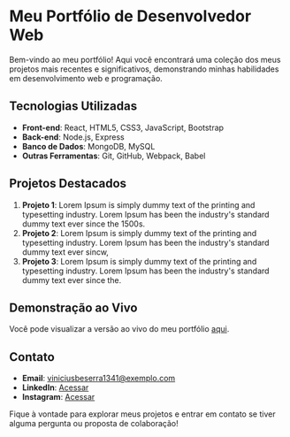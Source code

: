 # Meu Portfólio de Desenvolvedor Web

Bem-vindo ao meu portfólio! Aqui você encontrará uma coleção dos meus projetos mais recentes e significativos, demonstrando minhas habilidades em desenvolvimento web e programação.

## Tecnologias Utilizadas
- **Front-end**: React, HTML5, CSS3, JavaScript, Bootstrap
- **Back-end**: Node.js, Express
- **Banco de Dados**: MongoDB, MySQL
- **Outras Ferramentas**: Git, GitHub, Webpack, Babel

## Projetos Destacados
1. **Projeto 1**: Lorem Ipsum is simply dummy text of the printing and typesetting industry. Lorem Ipsum has been the industry's standard dummy text ever since the 1500s.
2. **Projeto 2**: Lorem Ipsum is simply dummy text of the printing and typesetting industry. Lorem Ipsum has been the industry's standard dummy text ever sincw,
3. **Projeto 3**: Lorem Ipsum is simply dummy text of the printing and typesetting industry. Lorem Ipsum has been the industry's standard dummy text ever since the.

## Demonstração ao Vivo
Você pode visualizar a versão ao vivo do meu portfólio [aqui](https://sua-url-de-portfolio).

## Contato
- **Email**: viniciusbeserra1341@exemplo.com
- **LinkedIn**: [Acessar](https://www.linkedin.com/in/vinicius-beserra-araujo)
- **Instagram**: [Acessar](https://www.instagram.com/viniciusb1341/)

Fique à vontade para explorar meus projetos e entrar em contato se tiver alguma pergunta ou proposta de colaboração!

